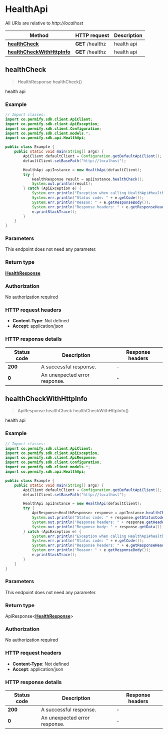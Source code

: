 # HealthApi

All URIs are relative to *http://localhost*

| Method | HTTP request | Description |
|------------- | ------------- | -------------|
| [**healthCheck**](HealthApi.md#healthCheck) | **GET** /healthz | health api |
| [**healthCheckWithHttpInfo**](HealthApi.md#healthCheckWithHttpInfo) | **GET** /healthz | health api |



## healthCheck

> HealthResponse healthCheck()

health api

### Example

```java
// Import classes:
import co.permify.sdk.client.ApiClient;
import co.permify.sdk.client.ApiException;
import co.permify.sdk.client.Configuration;
import co.permify.sdk.client.models.*;
import co.permify.sdk.api.HealthApi;

public class Example {
    public static void main(String[] args) {
        ApiClient defaultClient = Configuration.getDefaultApiClient();
        defaultClient.setBasePath("http://localhost");

        HealthApi apiInstance = new HealthApi(defaultClient);
        try {
            HealthResponse result = apiInstance.healthCheck();
            System.out.println(result);
        } catch (ApiException e) {
            System.err.println("Exception when calling HealthApi#healthCheck");
            System.err.println("Status code: " + e.getCode());
            System.err.println("Reason: " + e.getResponseBody());
            System.err.println("Response headers: " + e.getResponseHeaders());
            e.printStackTrace();
        }
    }
}
```

### Parameters

This endpoint does not need any parameter.

### Return type

[**HealthResponse**](HealthResponse.md)


### Authorization

No authorization required

### HTTP request headers

- **Content-Type**: Not defined
- **Accept**: application/json

### HTTP response details
| Status code | Description | Response headers |
|-------------|-------------|------------------|
| **200** | A successful response. |  -  |
| **0** | An unexpected error response. |  -  |

## healthCheckWithHttpInfo

> ApiResponse<HealthResponse> healthCheck healthCheckWithHttpInfo()

health api

### Example

```java
// Import classes:
import co.permify.sdk.client.ApiClient;
import co.permify.sdk.client.ApiException;
import co.permify.sdk.client.ApiResponse;
import co.permify.sdk.client.Configuration;
import co.permify.sdk.client.models.*;
import co.permify.sdk.api.HealthApi;

public class Example {
    public static void main(String[] args) {
        ApiClient defaultClient = Configuration.getDefaultApiClient();
        defaultClient.setBasePath("http://localhost");

        HealthApi apiInstance = new HealthApi(defaultClient);
        try {
            ApiResponse<HealthResponse> response = apiInstance.healthCheckWithHttpInfo();
            System.out.println("Status code: " + response.getStatusCode());
            System.out.println("Response headers: " + response.getHeaders());
            System.out.println("Response body: " + response.getData());
        } catch (ApiException e) {
            System.err.println("Exception when calling HealthApi#healthCheck");
            System.err.println("Status code: " + e.getCode());
            System.err.println("Response headers: " + e.getResponseHeaders());
            System.err.println("Reason: " + e.getResponseBody());
            e.printStackTrace();
        }
    }
}
```

### Parameters

This endpoint does not need any parameter.

### Return type

ApiResponse<[**HealthResponse**](HealthResponse.md)>


### Authorization

No authorization required

### HTTP request headers

- **Content-Type**: Not defined
- **Accept**: application/json

### HTTP response details
| Status code | Description | Response headers |
|-------------|-------------|------------------|
| **200** | A successful response. |  -  |
| **0** | An unexpected error response. |  -  |

